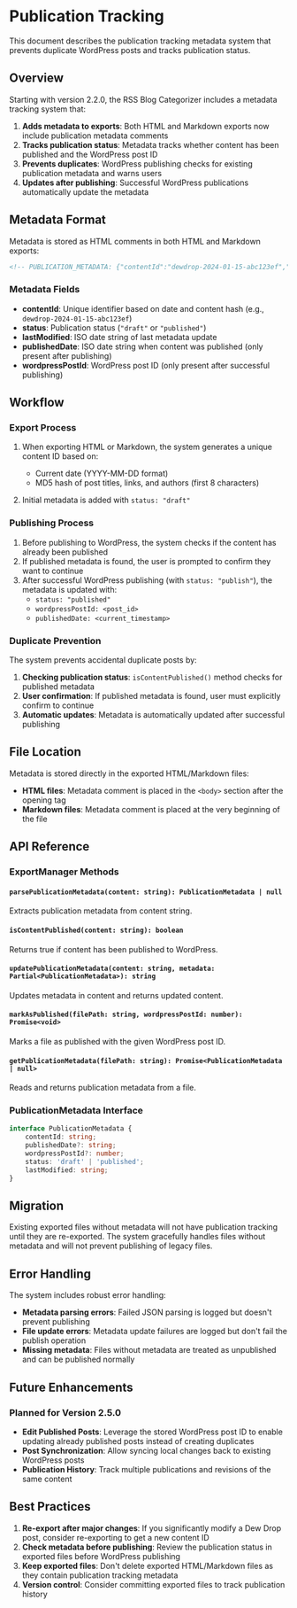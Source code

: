 # Publication Tracking

This document describes the publication tracking metadata system that prevents duplicate WordPress posts and tracks publication status.

## Overview

Starting with version 2.2.0, the RSS Blog Categorizer includes a metadata tracking system that:

1. **Adds metadata to exports**: Both HTML and Markdown exports now include publication metadata comments
2. **Tracks publication status**: Metadata tracks whether content has been published and the WordPress post ID
3. **Prevents duplicates**: WordPress publishing checks for existing publication metadata and warns users
4. **Updates after publishing**: Successful WordPress publications automatically update the metadata

## Metadata Format

Metadata is stored as HTML comments in both HTML and Markdown exports:

```html
<!-- PUBLICATION_METADATA: {"contentId":"dewdrop-2024-01-15-abc123ef","status":"draft","lastModified":"2024-01-15T10:30:00.000Z"} -->
```

### Metadata Fields

- **contentId**: Unique identifier based on date and content hash (e.g., `dewdrop-2024-01-15-abc123ef`)
- **status**: Publication status (`"draft"` or `"published"`)
- **lastModified**: ISO date string of last metadata update
- **publishedDate**: ISO date string when content was published (only present after publishing)
- **wordpressPostId**: WordPress post ID (only present after successful publishing)

## Workflow

### Export Process

1. When exporting HTML or Markdown, the system generates a unique content ID based on:
   - Current date (YYYY-MM-DD format)
   - MD5 hash of post titles, links, and authors (first 8 characters)

2. Initial metadata is added with `status: "draft"`

### Publishing Process

1. Before publishing to WordPress, the system checks if the content has already been published
2. If published metadata is found, the user is prompted to confirm they want to continue
3. After successful WordPress publishing (with `status: "publish"`), the metadata is updated with:
   - `status: "published"`
   - `wordpressPostId: <post_id>`
   - `publishedDate: <current_timestamp>`

### Duplicate Prevention

The system prevents accidental duplicate posts by:

1. **Checking publication status**: `isContentPublished()` method checks for published metadata
2. **User confirmation**: If published metadata is found, user must explicitly confirm to continue
3. **Automatic updates**: Metadata is automatically updated after successful publishing

## File Location

Metadata is stored directly in the exported HTML/Markdown files:

- **HTML files**: Metadata comment is placed in the `<body>` section after the opening tag
- **Markdown files**: Metadata comment is placed at the very beginning of the file

## API Reference

### ExportManager Methods

#### `parsePublicationMetadata(content: string): PublicationMetadata | null`

Extracts publication metadata from content string.

#### `isContentPublished(content: string): boolean`

Returns true if content has been published to WordPress.

#### `updatePublicationMetadata(content: string, metadata: Partial<PublicationMetadata>): string`

Updates metadata in content and returns updated content.

#### `markAsPublished(filePath: string, wordpressPostId: number): Promise<void>`

Marks a file as published with the given WordPress post ID.

#### `getPublicationMetadata(filePath: string): Promise<PublicationMetadata | null>`

Reads and returns publication metadata from a file.

### PublicationMetadata Interface

```typescript
interface PublicationMetadata {
    contentId: string;
    publishedDate?: string;
    wordpressPostId?: number;
    status: 'draft' | 'published';
    lastModified: string;
}
```

## Migration

Existing exported files without metadata will not have publication tracking until they are re-exported. The system gracefully handles files without metadata and will not prevent publishing of legacy files.

## Error Handling

The system includes robust error handling:

- **Metadata parsing errors**: Failed JSON parsing is logged but doesn't prevent publishing
- **File update errors**: Metadata update failures are logged but don't fail the publish operation
- **Missing metadata**: Files without metadata are treated as unpublished and can be published normally

## Future Enhancements

### Planned for Version 2.5.0

- **Edit Published Posts**: Leverage the stored WordPress post ID to enable updating already published posts instead of creating duplicates
- **Post Synchronization**: Allow syncing local changes back to existing WordPress posts
- **Publication History**: Track multiple publications and revisions of the same content

## Best Practices

1. **Re-export after major changes**: If you significantly modify a Dew Drop post, consider re-exporting to get a new content ID
2. **Check metadata before publishing**: Review the publication status in exported files before WordPress publishing
3. **Keep exported files**: Don't delete exported HTML/Markdown files as they contain publication tracking metadata
4. **Version control**: Consider committing exported files to track publication history

